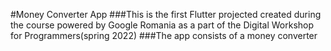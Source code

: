#Money Converter App
###This is the first Flutter projected created during the course powered by Google Romania as a part of the Digital Workshop for
Programmers(spring 2022)
###The app consists of a money converter

